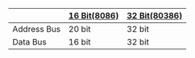 ||[16 Bit(8086)](16Bit)|[32 Bit(80386)](32Bit)|
|---|---|---|
|Address Bus|20 bit|32 bit|
|Data Bus|16 bit|32 bit|
 
